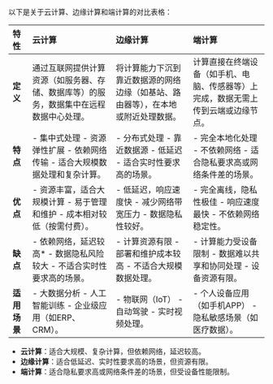 以下是关于云计算、边缘计算和端计算的对比表格：

| **特性**     | **云计算**                                                   | **边缘计算**                                                 | **端计算**                                                   |
| :----------- | :----------------------------------------------------------- | :----------------------------------------------------------- | :----------------------------------------------------------- |
| **定义**     | 通过互联网提供计算资源（如服务器、存储、数据库等）的服务，数据集中在远程数据中心处理。 | 将计算能力下沉到靠近数据源的网络边缘（如基站、路由器等），在本地或附近处理数据。 | 计算直接在终端设备（如手机、电脑、传感器等）上完成，数据无需上传到云端或边缘节点。 |
| **特点**     | - 集中式处理 - 资源弹性扩展 - 依赖网络传输 - 适合大规模数据处理和复杂计算。 | - 分布式处理 - 靠近数据源 - 低延迟 - 适合实时性要求高的场景。 | - 完全本地化处理 - 不依赖网络 - 适合隐私要求高或网络条件差的场景。 |
| **优点**     | - 资源丰富，适合大规模计算 - 易于管理和维护 - 成本相对较低（按需付费）。 | - 低延迟，响应速度快 - 减少网络带宽压力 - 数据隐私性较好。   | - 完全离线，隐私性极佳 - 响应速度最快 - 不依赖网络稳定性。   |
| **缺点**     | - 依赖网络，延迟较高* - 数据隐私风险较大 - 不适合实时性要求高的场景。 | - 计算资源有限 - 部署和维护成本较高 - 不适合大规模数据处理。 | - 计算能力受设备限制 - 数据难以共享和协同处理 - 设备资源有限。 |
| **适用场景** | - 大数据分析 - 人工智能训练 - 企业级应用（如ERP、CRM）。     | - 物联网（IoT） - 自动驾驶 - 实时视频处理。                  | - 个人设备应用（如手机APP） - 隐私敏感场景（如医疗数据）。   |

- **云计算**：适合大规模、复杂计算，但依赖网络，延迟较高。
- **边缘计算**：适合低延迟、实时性要求高的场景，但资源有限。
- **端计算**：适合隐私要求高或网络条件差的场景，但受设备性能限制。
